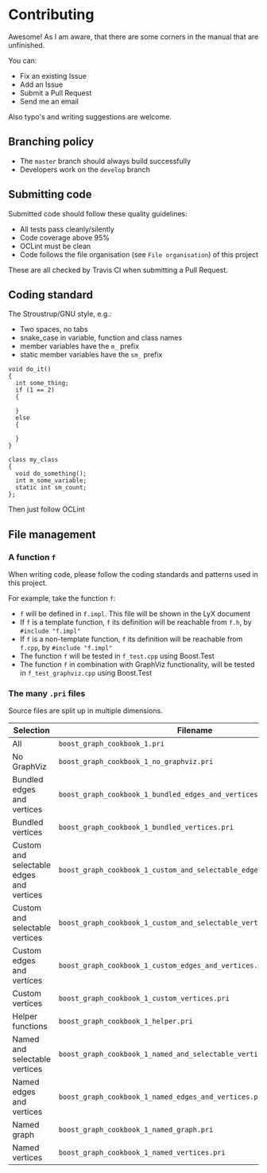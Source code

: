 # Contributing

Awesome! As I am aware, that there are some corners in the manual that are unfinished. 

You can:

 * Fix an existing Issue
 * Add an Issue
 * Submit a Pull Request
 * Send me an email

Also typo's and writing suggestions are welcome.

## Branching policy

 * The `master` branch should always build successfully
 * Developers work on the `develop` branch

## Submitting code

Submitted code should follow these quality guidelines:

 * All tests pass cleanly/silently
 * Code coverage above 95%
 * OCLint must be clean
 * Code follows the file organisation (see `File organisation`) of this project

These are all checked by Travis CI when submitting
a Pull Request. 

## Coding standard

The Stroustrup/GNU style, e.g.:

 * Two spaces, no tabs
 * snake_case in variable, function and class names
 * member variables have the `m_` prefix
 * static member variables have the `sm_` prefix

```
void do_it()
{
  int some_thing;
  if (1 == 2) 
  {

  }
  else
  {

  }
}

class my_class
{
  void do_something();
  int m_some_variable;
  static int sm_count;
};
```
Then just follow OCLint

## File management

### A function `f`

When writing code, please follow the coding standards and patterns used 
in this project. 

For example, take the function `f`:

 * `f` will be defined in `f.impl`. This file will be shown in the LyX document
 * If `f` is a template function, 
   `f` its definition will be reachable from `f.h`, by `#include "f.impl"`
 * If `f` is a non-template function, 
   `f` its definition will be reachable from `f.cpp`, by `#include "f.impl"`
 * The function `f` will be tested in `f_test.cpp` using Boost.Test
 * The function `f` in combination with GraphViz functionality,
   will be tested in `f_test_graphviz.cpp` using Boost.Test

### The many `.pri` files

Source files are split up in multiple dimensions.

Selection                               |Filename
----------------------------------------|---------------------------------------------------------------------------
All                                     |`boost_graph_cookbook_1.pri`
No GraphViz                             |`boost_graph_cookbook_1_no_graphviz.pri`
Bundled edges and vertices              |`boost_graph_cookbook_1_bundled_edges_and_vertices.pri`
Bundled vertices                        |`boost_graph_cookbook_1_bundled_vertices.pri`
Custom and selectable edges and vertices|`boost_graph_cookbook_1_custom_and_selectable_edges_and_vertices.pri`
Custom and selectable vertices          |`boost_graph_cookbook_1_custom_and_selectable_vertices.pri`
Custom edges and vertices               |`boost_graph_cookbook_1_custom_edges_and_vertices.pri`
Custom vertices                         |`boost_graph_cookbook_1_custom_vertices.pri`
Helper functions                        |`boost_graph_cookbook_1_helper.pri`
Named and selectable vertices           |`boost_graph_cookbook_1_named_and_selectable_vertices.pri`
Named edges and vertices                |`boost_graph_cookbook_1_named_edges_and_vertices.pri`
Named graph                             |`boost_graph_cookbook_1_named_graph.pri`
Named vertices                          |`boost_graph_cookbook_1_named_vertices.pri`


